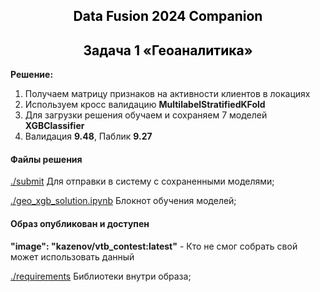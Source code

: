 <h2 align="center" style="color:Black"> Data Fusion 2024 Companion </h2>
<h2 align="center" style="color:Black"><b> Задача 1 «Геоаналитика» </b></h2>

<b>Решение:</b>
1. Получаем матрицу признаков на активности клиентов в локациях
2. Используем кросс валидацию <b>MultilabelStratifiedKFold</b> 
3. Для загрузки решения обучаем и сохраняем 7 моделей <b>XGBClassifier</b>
4. Валидация <b>9.48</b>, Паблик <b>9.27</b>

#### Файлы решения

[./submit](https://github.com/Evgenkaz/DATA_FUSION2024_GEO_COMPANION/tree/main/submit) Для отправки в систему с сохраненными моделями;

[./geo_xgb_solution.ipynb](https://github.com/Evgenkaz/DATA_FUSION2024_GEO_COMPANION/blob/main/geo_xgb_solution.ipynb) Блокнот обучения моделей;


#### Образ опубликован и доступен
<b>"image": "kazenov/vtb_contest:latest"</b> - Кто не смог собрать свой может использовать данный

[./requirements](https://github.com/Evgenkaz/DATA_FUSION2024_GEO_COMPANION/blob/main/requirements.txt)   Библиотеки внутри образа;
